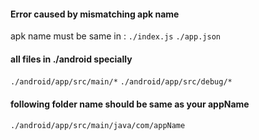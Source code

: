 

#### Error caused by mismatching apk name

apk name must be same in : 
``` ./index.js ```
``` ./app.json ```

#### all files in ./android specially

``` ./android/app/src/main/* ```
``` ./android/app/src/debug/* ```


#### following folder name should be same as your appName
``` ./android/app/src/main/java/com/appName ```
